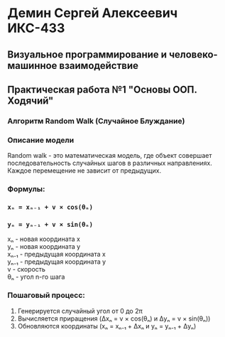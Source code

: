 # Демин Сергей Алексеевич ИКС-433
## Визуальное программирование и человеко-машинное взаимодействие

## Практическая работа №1 "Основы ООП. Ходячий"

### Алгоритм Random Walk (Случайное Блуждание)
### Описание модели
Random walk - это математическая модель, где объект совершает последовательность случайных шагов в различных направлениях. Каждое перемещение не зависит от предыдущих.

### Формулы:

### `xₙ = xₙ₋₁ + v × cos(θₙ)`

### `yₙ = yₙ₋₁ + v × sin(θₙ)`

xₙ -  новая координата x\
yₙ - новая координата y\
xₙ₋₁ - предыдущая координата x\
yₙ₋₁ - предыдущая координата y\
v - скорость\
θₙ - угол n-го шага

### Пошаговый процесс:

1. Генерируется случайный угол от 0 до 2π
2. Вычисляется приращения (Δxₙ = v × cos(θₙ) и Δyₙ = v × sin(θₙ))
3. Обновляются координаты (xₙ = xₙ₋₁ + Δxₙ и yₙ = yₙ₋₁ + Δyₙ)